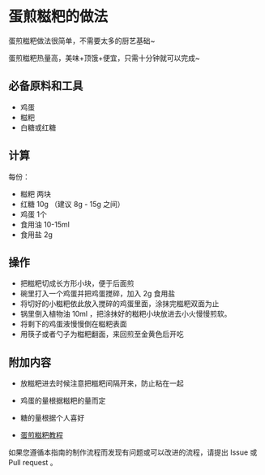 # 蛋煎糍粑的做法

蛋煎糍粑做法很简单，不需要太多的厨艺基础~

蛋煎糍粑热量高，美味+顶饿+便宜，只需十分钟就可以完成~

## 必备原料和工具

- 鸡蛋
- 糍粑
- 白糖或红糖

## 计算

每份：

- 糍粑 两块
- 红糖 10g （建议 8g - 15g 之间）
- 鸡蛋 1个
- 食用油 10-15ml
- 食用盐 2g

## 操作

- 把糍粑切成长方形小块，便于后面煎
- 碗里打入一个鸡蛋并把鸡蛋搅碎，加入 2g 食用盐
- 将切好的小糍粑依此放入搅碎的鸡蛋里面，涂抹完糍粑双面为止
- 锅里倒入植物油 10ml ，把涂抹好的糍粑小块放进去小火慢慢煎软。
- 将剩下的鸡蛋液慢慢倒在糍粑表面
- 用筷子或者勺子为糍粑翻面，来回煎至金黄色后开吃

## 附加内容

- 放糍粑进去时候注意把糍粑间隔开来，防止粘在一起
- 鸡蛋的量根据糍粑的量而定
- 糖的量根据个人喜好

- [蛋煎糍粑教程](https://www.dachu.co/recipe/378826)

如果您遵循本指南的制作流程而发现有问题或可以改进的流程，请提出 Issue 或 Pull request 。
